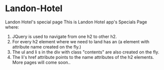 # Landon-Hotel
Landon Hotel's special page
This is Landon Hotel app's Specials Page where:
1. JQuery is used to navigate from one h2 to other h2.
2. For every h2 element where we need to land has an (a element with attribute name created on the fly.)
3. The ul and li s in the div with class "contents" are also created on the fly.
4. The li's href attribute points to the name attributes of the h2 elements. 
More pages will come soon..
